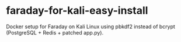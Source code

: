 # faraday-for-kali-easy-install
 Docker setup for Faraday on Kali Linux using pbkdf2 instead of bcrypt (PostgreSQL + Redis +     patched app.py).
